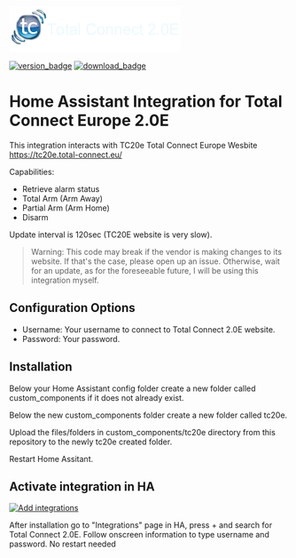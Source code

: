 [![Total Connect 2.0E](https://github.com/jerhaag/tc20e/blob/main/icons/logo.png)](https://tc20e.total-connect.eu/)

[![version_badge](https://img.shields.io/github/v/release/jerhaag/tc20e?label=Latest%20release&style=for-the-badge&cacheSeconds=3600)](https://github.com/jerhaag/tc20e/releases/latest)
[![download_badge](https://img.shields.io/github/downloads/jerhaag/tc20e/total?style=for-the-badge&cacheSeconds=3600)](https://github.com/jerhaag/tc20e/releases/latest)

# Home Assistant Integration for Total Connect Europe 2.0E
This integration interacts with TC20e Total Connect Europe Wesbite https://tc20e.total-connect.eu/

Capabilities:
- Retrieve alarm status
- Total Arm (Arm Away)
- Partial Arm (Arm Home)
- Disarm

Update interval is 120sec (TC20E website is very slow).

> Warning: This code may break if the vendor is making changes to its website. If that's the case, please open up an issue. Otherwise, wait for an update, as for the foreseeable future, I will be using this integration myself.

## Configuration Options

- Username: Your username to connect to Total Connect 2.0E website.
- Password: Your password.

## Installation

Below your Home Assistant config folder create a new folder called custom_components if it does not already exist.

Below the new custom_components folder create a new folder called tc20e.

Upload the files/folders in custom_components/tc20e directory from this repository to the newly tc20e created folder.

Restart Home Assitant.

## Activate integration in HA

[![Add integrations](https://my.home-assistant.io/badges/config_flow_start.svg)](https://my.home-assistant.io/redirect/config_flow_start?domain=tc20e)

After installation go to "Integrations" page in HA, press + and search for Total Connect 2.0E.
Follow onscreen information to type username and password.
No restart needed